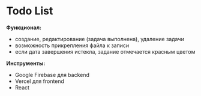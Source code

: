 # Todo List

**Функционал:** 

- создание, редактирование (задача выполнена), удаление задачи
- возможность прикрепления файла к записи
- если дата завершения истекла, задание отмечается красным цветом  

**Инструменты:**

- Google Firebase для backend
- Vercel для frontend
- React 
